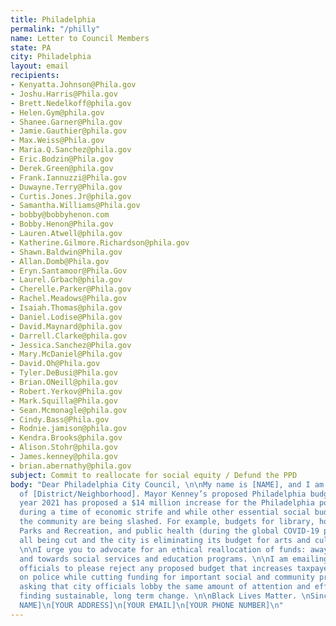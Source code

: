 ```yaml
---
title: Philadelphia
permalink: "/philly"
name: Letter to Council Members
state: PA
city: Philadelphia
layout: email
recipients:
- Kenyatta.Johnson@Phila.gov
- Joshu.Harris@Phila.gov
- Brett.Nedelkoff@phila.gov
- Helen.Gym@phila.gov
- Shanee.Garner@Phila.gov
- Jamie.Gauthier@phila.gov
- Max.Weiss@Phila.gov
- Maria.Q.Sanchez@phila.gov
- Eric.Bodzin@Phila.gov
- Derek.Green@phila.gov
- Frank.Iannuzzi@Phila.gov
- Duwayne.Terry@Phila.gov
- Curtis.Jones.Jr@phila.gov
- Samantha.Williams@Phila.gov
- bobby@bobbyhenon.com
- Bobby.Henon@Phila.gov
- Lauren.Atwell@phila.gov
- Katherine.Gilmore.Richardson@phila.gov
- Shawn.Baldwin@Phila.gov
- Allan.Domb@Phila.gov
- Eryn.Santamoor@Phila.Gov
- Laurel.Grbach@phila.gov
- Cherelle.Parker@Phila.gov
- Rachel.Meadows@Phila.gov
- Isaiah.Thomas@phila.gov
- Daniel.Lodise@Phila.gov
- David.Maynard@phila.gov
- Darrell.Clarke@phila.gov
- Jessica.Sanchez@Phila.gov
- Mary.McDaniel@Phila.gov
- David.Oh@Phila.gov
- Tyler.DeBusi@Phila.gov
- Brian.ONeill@phila.gov
- Robert.Yerkov@Phila.gov
- Mark.Squilla@Phila.gov
- Sean.Mcmonagle@phila.gov
- Cindy.Bass@Phila.gov
- Rodnie.jamison@phila.gov
- Kendra.Brooks@phila.gov
- Alison.Stohr@phila.gov
- James.kenney@phila.gov
- brian.abernathy@phila.gov
subject: Commit to reallocate for social equity / Defund the PPD
body: "Dear Philadelphia City Council, \n\nMy name is [NAME], and I am a resident
  of [District/Neighborhood]. Mayor Kenney’s proposed Philadelphia budget for fiscal
  year 2021 has proposed a $14 million increase for the Philadelphia police department
  during a time of economic strife and while other essential social budgets that support
  the community are being slashed. For example, budgets for library, homeless services,
  Parks and Recreation, and public health (during the global COVID-19 pandemic!) are
  all being cut and the city is eliminating its budget for arts and culture entirely.
  \n\nI urge you to advocate for an ethical reallocation of funds: away from PPD,
  and towards social services and education programs. \n\nI am emailing to ask city
  officials to please reject any proposed budget that increases taxpayer spending
  on police while cutting funding for important social and community projects. I am
  asking that city officials lobby the same amount of attention and effort towards
  finding sustainable, long term change. \n\nBlack Lives Matter. \nSincerely, \n[YOUR
  NAME]\n[YOUR ADDRESS]\n[YOUR EMAIL]\n[YOUR PHONE NUMBER]\n"
---
```



